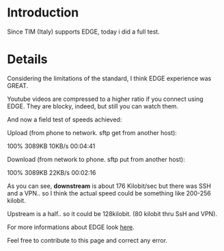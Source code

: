 # Introduction #

Since TIM (Italy) supports EDGE, today i did a full test.


# Details #

Considering the limitations of the standard, I think EDGE experience was GREAT.

Youtube videos are compressed to a higher ratio if you connect using EDGE.
They are blocky, indeed, but still you can watch them.

And now a field test of speeds achieved:

Upload (from phone to network. sftp get from another host):

100% 3089KB     10KB/s 00:04:41

Download (from network to phone. sftp put from another host):

100% 3089KB     22KB/s 00:02:16

As you can see, **downstream** is about 176 Kilobit/sec but there was SSH and a VPN.. so I think the actual speed could be something like 200-256 kilobit.

Upstream is a half.. so it could be 128kilobit. (80 kilobit thru SsH and VPN).

For more informations about EDGE look [here](http://en.wikipedia.org/wiki/Enhanced_Data_Rates_for_GSM_Evolution).

Feel free to contribute to this page and correct any error.